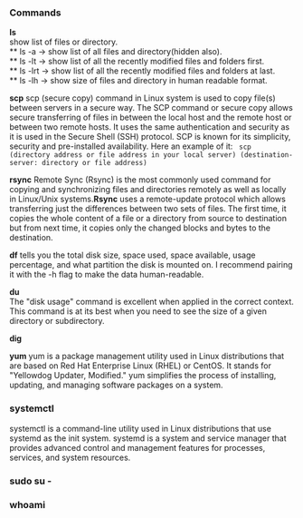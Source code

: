 ### Commands

**ls**  
   show list of files or directory.<br />
   ** ls -a -> show list of all files and directory(hidden also).<br />
   ** ls -lt -> show list of all the recently modified files and folders first.<br />
   ** ls -lrt -> show list of all the recently modified files and folders at last.<br />
   ** ls -lh -> show size of files and directory in human readable format.<br />
   

**scp** 
   scp (secure copy) command in Linux system is used to copy file(s) between servers in a secure way. The SCP command or secure copy allows secure transferring of files in between the local host and the remote host or between two remote hosts. It uses the same authentication and security as it is used in the Secure Shell (SSH) protocol. SCP is known for its simplicity, security and pre-installed availability. 
Here an example of it:
``` scp (directory address or file address in your local server) (destination-server: directory or file address)```

**rsync** 
   Remote Sync (Rsync) is the most commonly used command for copying and synchronizing files and directories remotely as well as locally in Linux/Unix systems.**Rsync** uses a remote-update protocol which allows transferring just the differences between two sets of files. The first time, it copies the whole content of a file or a directory from source to destination but from next time, it copies only the changed blocks and bytes to the destination.
           


**df** 
   tells you the total disk size, space used, space available, usage percentage, and what partition the disk is mounted on. I recommend pairing it with the -h flag to make the data human-readable.


**du**  
   The "disk usage" command is excellent when applied in the correct context. This command is at its best when you need to see the size of a given directory or subdirectory.

**dig**  

**yum**
   yum is a package management utility used in Linux distributions that are based on Red Hat Enterprise Linux (RHEL) or CentOS. It stands for "Yellowdog Updater, Modified." yum simplifies the process of installing, updating, and managing software packages on a system.

### systemctl
   systemctl is a command-line utility used in Linux distributions that use systemd as the init system. systemd is a system and service manager that provides advanced control and management features for processes, services, and system resources.


### sudo su -

### whoami

 